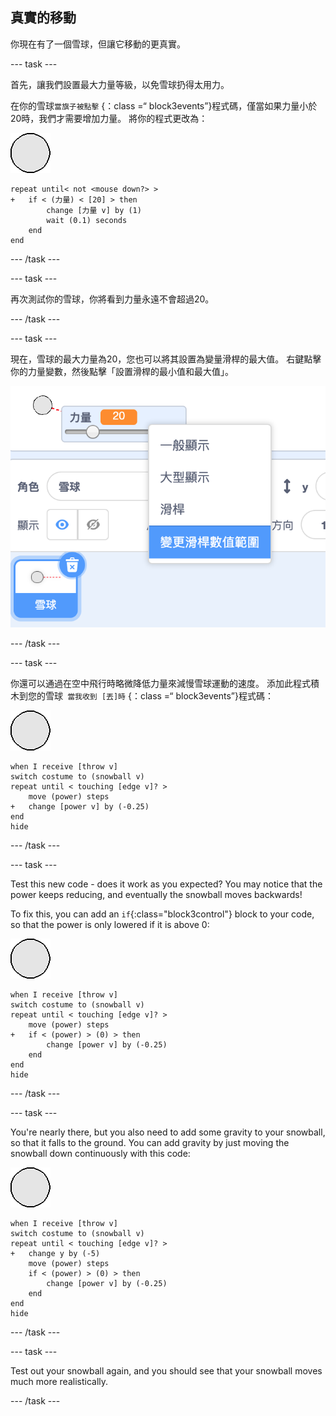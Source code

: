 ## 真實的移動

你現在有了一個雪球，但讓它移動的更真實。

--- task ---

首先，讓我們設置最大力量等級，以免雪球扔得太用力。

在你的雪球`當旗子被點擊` {：class =“ block3events”}程式碼，僅當如果力量小於20時，我們才需要增加力量。 將你的程式更改為：

![snowball sprite](images/snowball-sprite.png)

```blocks3
repeat until< not <mouse down?> >
+   if < (力量) < [20] > then
        change [力量 v] by (1)
        wait (0.1) seconds
    end
end
```

--- /task ---

--- task ---

再次測試你的雪球，你將看到力量永遠不會超過20。

--- /task ---

--- task ---

現在，雪球的最大力量為20，您也可以將其設置為變量滑桿的最大值。 右鍵點擊你的力量變數，然後點擊「設置滑桿的最小值和最大值」。

![min max of slider range](images/snow-minmax.png)


--- /task ---

--- task ---

你還可以通過在空中飛行時略微降低力量來減慢雪球運動的速度。 添加此程式積木到您的雪球` 當我收到 [丟]時` {：class =“ block3events”}程式碼：

![snowball sprite](images/snowball-sprite.png)

```blocks3
when I receive [throw v]
switch costume to (snowball v)
repeat until < touching [edge v]? >
    move (power) steps
+   change [power v] by (-0.25)
end
hide
```

--- /task ---


--- task ---

Test this new code - does it work as you expected? You may notice that the power keeps reducing, and eventually the snowball moves backwards!

To fix this, you can add an `if`{:class="block3control"} block to your code, so that the power is only lowered if it is above 0:

![snowball sprite](images/snowball-sprite.png)

```blocks3
when I receive [throw v]
switch costume to (snowball v)
repeat until < touching [edge v]? >
    move (power) steps
+   if < (power) > (0) > then
        change [power v] by (-0.25)
    end
end
hide
```

--- /task ---

--- task ---

You're nearly there, but you also need to add some gravity to your snowball, so that it falls to the ground. You can add gravity by just moving the snowball down continuously with this code:

![snowball sprite](images/snowball-sprite.png)

```blocks3
when I receive [throw v]
switch costume to (snowball v)
repeat until < touching [edge v]? >
+   change y by (-5)
    move (power) steps
    if < (power) > (0) > then
        change [power v] by (-0.25)
    end
end
hide
```

--- /task ---

--- task ---

Test out your snowball again, and you should see that your snowball moves much more realistically.

--- /task ---

